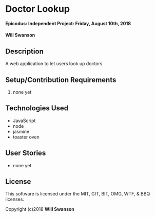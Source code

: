 # Doctor Lookup

#### Epicodus: Independent Project: Friday, August 10th, 2018

#### Will Swanson

## Description

 A web application to let users look up doctors

## Setup/Contribution Requirements

1. none yet

## Technologies Used

* JavaScript
* node
* jasmine
* toaster oven

## User Stories

* none yet

## License

This software is licensed under the MIT, GIT, BIT, OMG, WTF, & BBQ licenses.

Copyright (c)2018 **Will Swanson**
